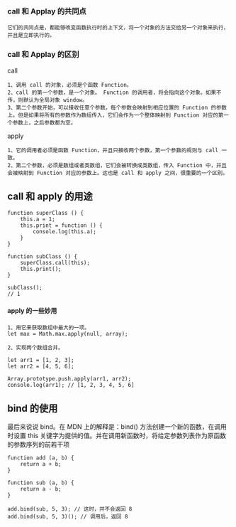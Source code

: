 ### call 和 Applay 的共同点

```
它们的共同点是，都能够改变函数执行时的上下文，将一个对象的方法交给另一个对象来执行，并且是立即执行的。

```

### call 和 Applay 的区别

call

```
1、调用 call 的对象，必须是个函数 Function。
2、call 的第一个参数，是一个对象。 Function 的调用者，将会指向这个对象。如果不传，则默认为全局对象 window。
3、第二个参数开始，可以接收任意个参数。每个参数会映射到相应位置的 Function 的参数上。但是如果将所有的参数作为数组传入，它们会作为一个整体映射到 Function 对应的第一个参数上，之后参数都为空。
```

apply

```
1、它的调用者必须是函数 Function，并且只接收两个参数，第一个参数的规则与 call 一致。
2、第二个参数，必须是数组或者类数组，它们会被转换成类数组，传入 Function 中，并且会被映射到 Function 对应的参数上。这也是 call 和 apply 之间，很重要的一个区别。
```

## call 和 apply 的用途

```
function superClass () {
    this.a = 1;
    this.print = function () {
        console.log(this.a);
    }
}

function subClass () {
    superClass.call(this);
    this.print();
}

subClass();
// 1
```

#### apply 的一些妙用

```
1、用它来获取数组中最大的一项。
let max = Math.max.apply(null, array);

2、实现两个数组合并。

let arr1 = [1, 2, 3];
let arr2 = [4, 5, 6];

Array.prototype.push.apply(arr1, arr2);
console.log(arr1); // [1, 2, 3, 4, 5, 6]
```

## bind 的使用

最后来说说 bind。在 MDN 上的解释是：bind() 方法创建一个新的函数，在调用时设置 this 关键字为提供的值。并在调用新函数时，将给定参数列表作为原函数的参数序列的前若干项

```
function add (a, b) {
    return a + b;
}

function sub (a, b) {
    return a - b;
}

add.bind(sub, 5, 3); // 这时，并不会返回 8
add.bind(sub, 5, 3)(); // 调用后，返回 8
```

